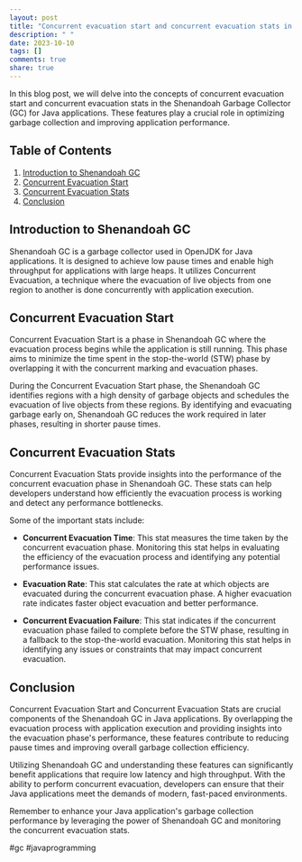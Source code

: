 ```yaml
---
layout: post
title: "Concurrent evacuation start and concurrent evacuation stats in Shenandoah GC"
description: " "
date: 2023-10-10
tags: []
comments: true
share: true
---
```


In this blog post, we will delve into the concepts of concurrent evacuation start and concurrent evacuation stats in the Shenandoah Garbage Collector (GC) for Java applications. These features play a crucial role in optimizing garbage collection and improving application performance.

## Table of Contents
1. [Introduction to Shenandoah GC](#introduction-to-shenandoah-gc)
2. [Concurrent Evacuation Start](#concurrent-evacuation-start)
3. [Concurrent Evacuation Stats](#concurrent-evacuation-stats)
4. [Conclusion](#conclusion)

## Introduction to Shenandoah GC
Shenandoah GC is a garbage collector used in OpenJDK for Java applications. It is designed to achieve low pause times and enable high throughput for applications with large heaps. It utilizes Concurrent Evacuation, a technique where the evacuation of live objects from one region to another is done concurrently with application execution.

## Concurrent Evacuation Start
Concurrent Evacuation Start is a phase in Shenandoah GC where the evacuation process begins while the application is still running. This phase aims to minimize the time spent in the stop-the-world (STW) phase by overlapping it with the concurrent marking and evacuation phases.

During the Concurrent Evacuation Start phase, the Shenandoah GC identifies regions with a high density of garbage objects and schedules the evacuation of live objects from these regions. By identifying and evacuating garbage early on, Shenandoah GC reduces the work required in later phases, resulting in shorter pause times.

## Concurrent Evacuation Stats
Concurrent Evacuation Stats provide insights into the performance of the concurrent evacuation phase in Shenandoah GC. These stats can help developers understand how efficiently the evacuation process is working and detect any performance bottlenecks.

Some of the important stats include:

- **Concurrent Evacuation Time**: This stat measures the time taken by the concurrent evacuation phase. Monitoring this stat helps in evaluating the efficiency of the evacuation process and identifying any potential performance issues.

- **Evacuation Rate**: This stat calculates the rate at which objects are evacuated during the concurrent evacuation phase. A higher evacuation rate indicates faster object evacuation and better performance.

- **Concurrent Evacuation Failure**: This stat indicates if the concurrent evacuation phase failed to complete before the STW phase, resulting in a fallback to the stop-the-world evacuation. Monitoring this stat helps in identifying any issues or constraints that may impact concurrent evacuation.

## Conclusion
Concurrent Evacuation Start and Concurrent Evacuation Stats are crucial components of the Shenandoah GC in Java applications. By overlapping the evacuation process with application execution and providing insights into the evacuation phase's performance, these features contribute to reducing pause times and improving overall garbage collection efficiency.

Utilizing Shenandoah GC and understanding these features can significantly benefit applications that require low latency and high throughput. With the ability to perform concurrent evacuation, developers can ensure that their Java applications meet the demands of modern, fast-paced environments.

Remember to enhance your Java application's garbage collection performance by leveraging the power of Shenandoah GC and monitoring the concurrent evacuation stats.

#gc #javaprogramming